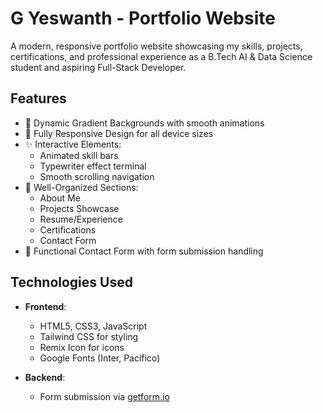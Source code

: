 # G Yeswanth - Portfolio Website
A modern, responsive portfolio website showcasing my skills, projects, certifications, and professional experience as a B.Tech AI & Data Science student and aspiring Full-Stack Developer.

## Features
- 🌈 Dynamic Gradient Backgrounds with smooth animations
- 📱 Fully Responsive Design for all device sizes
- ✨ Interactive Elements:
  - Animated skill bars
  - Typewriter effect terminal
  - Smooth scrolling navigation
- 📂 Well-Organized Sections:
  - About Me
  - Projects Showcase
  - Resume/Experience
  - Certifications
  - Contact Form
- 📝 Functional Contact Form with form submission handling

## Technologies Used
- **Frontend**:
  - HTML5, CSS3, JavaScript
  - Tailwind CSS for styling
  - Remix Icon for icons
  - Google Fonts (Inter, Pacifico)
  
- **Backend**:
  - Form submission via [getform.io](https://getform.io)

